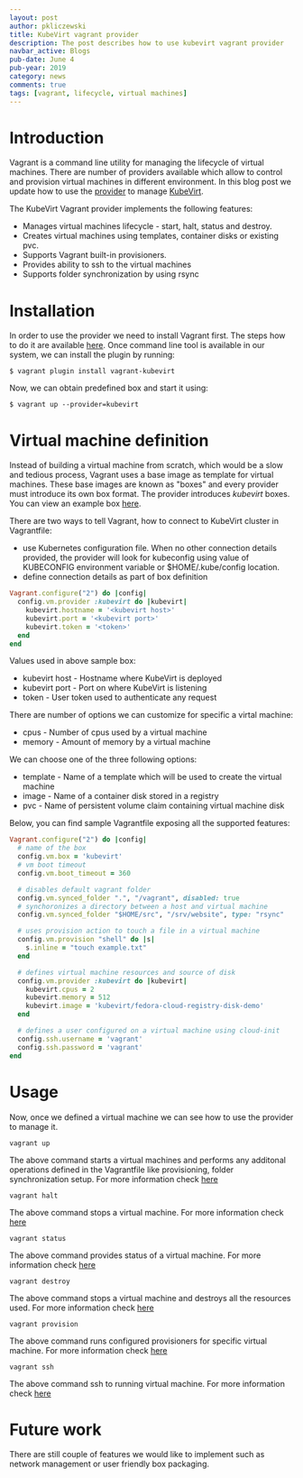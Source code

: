```yaml
---
layout: post
author: pkliczewski
title: KubeVirt vagrant provider
description: The post describes how to use kubevirt vagrant provider
navbar_active: Blogs
pub-date: June 4
pub-year: 2019
category: news
comments: true
tags: [vagrant, lifecycle, virtual machines]
---
```


# Introduction

Vagrant is a command line utility for managing the lifecycle of virtual machines. There are number of providers available which allow to control and provision virtual machines in different environment. In this blog post we update how to use the [provider](https://github.com/pkliczewski/vagrant-kubevirt) to manage [KubeVirt](https://kubevirt.io/).

The KubeVirt Vagrant provider implements the following features:

- Manages virtual machines lifecycle - start, halt, status and destroy.
- Creates virtual machines using templates, container disks or existing pvc.
- Supports Vagrant built-in provisioners.
- Provides ability to ssh to the virtual machines
- Supports folder synchronization by using rsync

# Installation

In order to use the provider we need to install Vagrant first. The steps how to do it are available [here](https://www.vagrantup.com/intro/getting-started/install.html). Once command line tool is available in our system, we can install the plugin by running:

```
$ vagrant plugin install vagrant-kubevirt
```

Now, we can obtain predefined box and start it using:

```
$ vagrant up --provider=kubevirt
```

# Virtual machine definition

Instead of building a virtual machine from scratch, which would be a slow and tedious process, Vagrant uses a base image as template for virtual machines. These base images are known as "boxes" and every provider must introduce its own box format. The provider introduces _kubevirt_ boxes.
You can view an example box [here](https://github.com/pkliczewski/vagrant-kubevirt/blob/master/example_box/).

There are two ways to tell Vagrant, how to connect to KubeVirt cluster in Vagrantfile:

- use Kubernetes configuration file. When no other connection details provided, the provider will look for kubeconfig using value of KUBECONFIG environment variable or \$HOME/.kube/config location.
- define connection details as part of box definition

```ruby
Vagrant.configure("2") do |config|
  config.vm.provider :kubevirt do |kubevirt|
    kubevirt.hostname = '<kubevirt host>'
    kubevirt.port = '<kubevirt port>'
    kubevirt.token = '<token>'
  end
end
```

Values used in above sample box:

- kubevirt host - Hostname where KubeVirt is deployed
- kubevirt port - Port on where KubeVirt is listening
- token - User token used to authenticate any request

There are number of options we can customize for specific a virtal machine:

- cpus - Number of cpus used by a virtual machine
- memory - Amount of memory by a virtual machine

We can choose one of the three following options:

- template - Name of a template which will be used to create the virtual machine
- image - Name of a container disk stored in a registry
- pvc - Name of persistent volume claim containing virtual machine disk

Below, you can find sample Vagrantfile exposing all the supported features:

```ruby
Vagrant.configure("2") do |config|
  # name of the box
  config.vm.box = 'kubevirt'
  # vm boot timeout
  config.vm.boot_timeout = 360

  # disables default vagrant folder
  config.vm.synced_folder ".", "/vagrant", disabled: true
  # synchoronizes a directory between a host and virtual machine
  config.vm.synced_folder "$HOME/src", "/srv/website", type: "rsync"

  # uses provision action to touch a file in a virtual machine
  config.vm.provision "shell" do |s|
    s.inline = "touch example.txt"
  end

  # defines virtual machine resources and source of disk
  config.vm.provider :kubevirt do |kubevirt|
    kubevirt.cpus = 2
    kubevirt.memory = 512
    kubevirt.image = 'kubevirt/fedora-cloud-registry-disk-demo'
  end

  # defines a user configured on a virtual machine using cloud-init
  config.ssh.username = 'vagrant'
  config.ssh.password = 'vagrant'
end
```

# Usage

Now, once we defined a virtual machine we can see how to use the provider to manage it.

```
vagrant up
```

The above command starts a virtual machines and performs any additonal operations defined in the Vagrantfile like provisioning, folder synchronization setup. For more information check [here](https://www.vagrantup.com/docs/cli/up.html)

```
vagrant halt
```

The above command stops a virtual machine. For more information check [here](https://www.vagrantup.com/docs/cli/halt.html)

```
vagrant status
```

The above command provides status of a virtual machine. For more information check [here](https://www.vagrantup.com/docs/cli/status.html)

```
vagrant destroy
```

The above command stops a virtual machine and destroys all the resources used. For more information check [here](https://www.vagrantup.com/docs/cli/destroy.html)

```
vagrant provision
```

The above command runs configured provisioners for specific virtual machine. For more information check [here](https://www.vagrantup.com/docs/cli/provision.html)

```
vagrant ssh
```

The above command ssh to running virtual machine. For more information check [here](https://www.vagrantup.com/docs/cli/ssh.html)

# Future work

There are still couple of features we would like to implement such as network management or user friendly box packaging.
